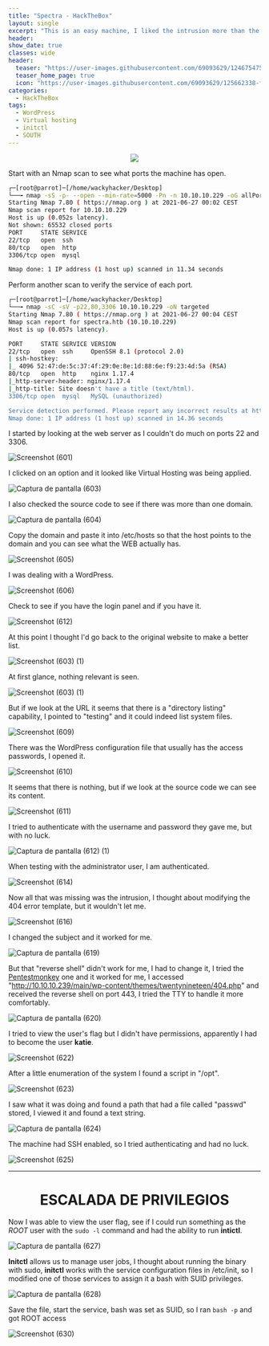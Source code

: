 ```yaml
---
title: "Spectra - HackTheBox"
layout: single
excerpt: "This is an easy machine, I liked the intrusion more than the privilege escalation, for its intrusion I managed to make 'directory listing' and get to see WordPress credentials, I authenticated with the administrator user, I managed to modify the 404 template and embed a reverse shell, in the privilege escalation it allowed me to execute the initctl binary with any user, I modified a service and got root"
header:
show_date: true
classes: wide
header:
  teaser: "https://user-images.githubusercontent.com/69093629/124675475-080a2580-debd-11eb-9ee8-5e4036f333b2.jpg"
  teaser_home_page: true
  icon: "https://user-images.githubusercontent.com/69093629/125662338-fd8b3b19-3a48-4fb0-b07c-86c047265082.png"
categories:
  - HackTheBox
tags:
  - WordPress
  - Virtual hosting
  - initctl
  - SOUTH
---
```


<p align="center">
<img src="https://user-images.githubusercontent.com/69093629/124818699-a654c480-df6b-11eb-82bb-41d0622d6373.png">
</p>

Start with an Nmap scan to see what ports the machine has open.

```bash 
┌─[root@parrot]─[/home/wackyhacker/Desktop]
└──╼ nmap -sS -p- --open --min-rate=5000 -Pn -n 10.10.10.229 -oG allPorts
Starting Nmap 7.80 ( https://nmap.org ) at 2021-06-27 00:02 CEST
Nmap scan report for 10.10.10.229
Host is up (0.052s latency).
Not shown: 65532 closed ports
PORT     STATE SERVICE
22/tcp   open  ssh
80/tcp   open  http
3306/tcp open  mysql

Nmap done: 1 IP address (1 host up) scanned in 11.34 seconds
```

Perform another scan to verify the service of each port.

```bash
┌─[root@parrot]─[/home/wackyhacker/Desktop]
└──╼ nmap -sC -sV -p22,80,3306 10.10.10.229 -oN targeted                                  
Starting Nmap 7.80 ( https://nmap.org ) at 2021-06-27 00:04 CEST
Nmap scan report for spectra.htb (10.10.10.229)
Host is up (0.057s latency).

PORT     STATE SERVICE VERSION
22/tcp   open  ssh     OpenSSH 8.1 (protocol 2.0)
| ssh-hostkey: 
|_ 4096 52:47:de:5c:37:4f:29:0e:8e:1d:88:6e:f9:23:4d:5a (RSA)
80/tcp   open  http    nginx 1.17.4
|_http-server-header: nginx/1.17.4
|_http-title: Site doesn't have a title (text/html).
3306/tcp open  mysql   MySQL (unauthorized)

Service detection performed. Please report any incorrect results at https://nmap.org/submit/ .
Nmap done: 1 IP address (1 host up) scanned in 14.36 seconds
```

I started by looking at the web server as I couldn't do much on ports 22 and 3306.

![Screenshot (601)](https://user-images.githubusercontent.com/69093629/123527908-b9ea6a80-d6e3-11eb-87ce-f61615661836.png)

I clicked on an option and it looked like Virtual Hosting was being applied.

![Captura de pantalla (603)](https://user-images.githubusercontent.com/69093629/123527968-19e11100-d6e4-11eb-9f82-84745e62a257.png)

I also checked the source code to see if there was more than one domain.

![Captura de pantalla (604)](https://user-images.githubusercontent.com/69093629/123528007-72181300-d6e4-11eb-8c2e-2823ce7ee858.png)

Copy the domain and paste it into /etc/hosts so that the host points to the domain and you can see what the WEB actually has.

![Screenshot (605)](https://user-images.githubusercontent.com/69093629/123528032-b9060880-d6e4-11eb-839e-13a49e9def86.png)

I was dealing with a WordPress.

![Screenshot (606)](https://user-images.githubusercontent.com/69093629/123528045-e18e0280-d6e4-11eb-8752-7a7099875db6.png)

Check to see if you have the login panel and if you have it.

![Screenshot (612)](https://user-images.githubusercontent.com/69093629/123528056-071b0c00-d6e5-11eb-812e-27e89b9805f7.png)

At this point I thought I'd go back to the original website to make a better list.

![Screenshot (603) (1)](https://user-images.githubusercontent.com/69093629/123528121-7264de00-d6e5-11eb-837f-7c9ac711a2a8.png)

At first glance, nothing relevant is seen.

![Screenshot (603) (1)](https://user-images.githubusercontent.com/69093629/123528153-a50ed680-d6e5-11eb-991f-bebf02d3a335.png)

But if we look at the URL it seems that there is a "directory listing" capability, I pointed to "testing" and it could indeed list system files.

![Screenshot (609)](https://user-images.githubusercontent.com/69093629/123528175-d38cb180-d6e5-11eb-9fa3-1ec1fcf6bc72.png)

There was the WordPress configuration file that usually has the access passwords, I opened it.

![Screenshot (610)](https://user-images.githubusercontent.com/69093629/123528241-56157100-d6e6-11eb-8694-affe0ed90193.png)

It seems that there is nothing, but if we look at the source code we can see its content.

![Screenshot (611)](https://user-images.githubusercontent.com/69093629/123528288-75140300-d6e6-11eb-8b8c-08bb6d93d265.png)

I tried to authenticate with the username and password they gave me, but with no luck.

![Captura de pantalla (612) (1)](https://user-images.githubusercontent.com/69093629/123528363-a5f43800-d6e6-11eb-91d2-053324104321.png)

When testing with the administrator user, I am authenticated.

![Screenshot (614)](https://user-images.githubusercontent.com/69093629/123528382-e05dd500-d6e6-11eb-8d34-b434ef0a9770.png)

Now all that was missing was the intrusion, I thought about modifying the 404 error template, but it wouldn't let me.

![Screenshot (616)](https://user-images.githubusercontent.com/69093629/123528425-22871680-d6e7-11eb-9682-ee62fad22e96.png)

I changed the subject and it worked for me.

![Captura de pantalla (619)](https://user-images.githubusercontent.com/69093629/123528443-48142000-d6e7-11eb-89a2-0725f62fce63.png)

But that "reverse shell" didn't work for me, I had to change it, I tried the [Pentestmonkey](https://raw.githubusercontent.com/pentestmonkey/php-reverse-shell/master/php-reverse-shell.php) one and it worked for me, I accessed "http://10.10.10.239/main/wp-content/themes/twentynineteen/404.php" and received the reverse shell on port 443, I tried the TTY to handle it more comfortably.

![Captura de pantalla (620)](https://user-images.githubusercontent.com/69093629/123528605-d89f3000-d6e8-11eb-9bc5-14b6fa6c2652.png)

I tried to view the user's flag but I didn't have permissions, apparently I had to become the user **katie**.

![Screenshot (622)](https://user-images.githubusercontent.com/69093629/123528629-1b610800-d6e9-11eb-81f1-baa0a1cc0f31.png)

After a little enumeration of the system I found a script in "/opt".

![Screenshot (623)](https://user-images.githubusercontent.com/69093629/123528642-39c70380-d6e9-11eb-9fb5-89b2dfcee53d.png)

I saw what it was doing and found a path that had a file called "passwd" stored, I viewed it and found a text string.

![Captura de pantalla (624)](https://user-images.githubusercontent.com/69093629/123528676-97f3e680-d6e9-11eb-8f92-39da1435c558.png)

The machine had SSH enabled, so I tried authenticating and had no luck.

![Screenshot (625)](https://user-images.githubusercontent.com/69093629/123528701-ca054880-d6e9-11eb-8132-9ec275533e71.png)

<hr>
<h1 align="center"><b>ESCALADA DE PRIVILEGIOS</b></h1>

Now I was able to view the user flag, see if I could run something as the *ROOT* user with the `sudo -l` command and had the ability to run **intictl**.

![Captura de pantalla (627)](https://user-images.githubusercontent.com/69093629/123528745-2700fe80-d6ea-11eb-88d9-8b5201ec4645.jpg)

**Initctl** allows us to manage user jobs, I thought about running the binary with sudo, **initctl** works with the service configuration files in /etc/init, so I modified one of those services to assign it a bash with SUID privileges.

![Captura de pantalla (628)](https://user-images.githubusercontent.com/69093629/123528923-ebffca80-d6eb-11eb-9bd8-e417b5f5a49e.png)

Save the file, start the service, bash was set as SUID, so I ran ```bash -p``` and got ROOT access

![Screenshot (630)](https://user-images.githubusercontent.com/69093629/123528941-25383a80-d6ec-11eb-8163-7a7148d05443.png)
